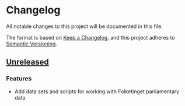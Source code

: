 # Changelog

All notable changes to this project will be documented in this file.

The format is based on [Keep a Changelog](https://keepachangelog.com/en/1.0.0/),
and this project adheres to [Semantic Versioning](https://semver.org/spec/v2.0.0.html).

## [Unreleased](https://github.com/mtwente/nordatlantisk-ft/compare/...HEAD)

### Features

- Add data sets and scripts for working with Folketinget parliamentary data

<!-- generated by git-cliff -->
